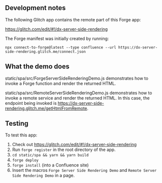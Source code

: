 
## Development notes

The following Glitch app contains the remote part of this Forge app:

https://glitch.com/edit/#!/dx-server-side-rendering


The Forge manifest was initially created by running:

```
npx connect-to-forge@latest --type confluence --url https://dx-server-side-rendering.glitch.me/connect.json
```

## What the demo does

static/spa/src/ForgeServerSideRenderingDemo.js demonstrates how to invoke a Forge function and render the returned HTML.

static/spa/src/RemoteServerSideRenderingDemo.js demonstrates how to invoke a remote service and render the returned HTML. In this case, the endpoint being invoked is https://dx-server-side-rendering.glitch.me/getHtmlFromRemote.

## Testing

To test this app:

1. Check out https://glitch.com/edit/#!/dx-server-side-rendering
2. Run `forge register` in the root directory of the app.
3. `cd static/spa && yarn && yarn build`
4. `forge deploy`
5. `forge install` (into a Confluence site)
6. Insert the macros `Forge Server Side Rendering Demo` and `Remote Server Side Rendering Demo` in a page.

